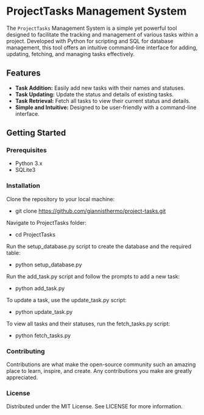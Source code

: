 # ProjectTasks Management System

The `ProjectTasks` Management System is a simple yet powerful tool designed to facilitate the tracking and management of various tasks within a project. Developed with Python for scripting and SQL for database management, this tool offers an intuitive command-line interface for adding, updating, fetching, and managing tasks effectively.

## Features

- **Task Addition:** Easily add new tasks with their names and statuses.
- **Task Updating:** Update the status and details of existing tasks.
- **Task Retrieval:** Fetch all tasks to view their current status and details.
- **Simple and Intuitive:** Designed to be user-friendly with a command-line interface.

## Getting Started

### Prerequisites

- Python 3.x
- SQLite3

### Installation

Clone the repository to your local machine:
 - git clone https://github.com/giannisthermo/project-tasks.git

Navigate to ProjectTasks folder:
- cd ProjectTasks

Run the setup_database.py script to create the database and the required table:
- python setup_database.py

Run the add_task.py script and follow the prompts to add a new task:
- python add_task.py

To update a task, use the update_task.py script:
- python update_task.py

To view all tasks and their statuses, run the fetch_tasks.py script:
- python fetch_tasks.py

### Contributing
Contributions are what make the open-source community such an amazing place to learn, inspire, and create. Any contributions you make are greatly appreciated.

### License
Distributed under the MIT License. See LICENSE for more information.
